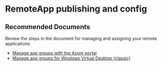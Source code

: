 <properties
  pagetitle="RemoteApp publishing and config"
  service=""
  resource=""
  ms.author="evas"
  selfhelptype="Generic"
  supporttopicids="32625541"
  productpesids="16582"
  cloudEnvironments="public, fairfax, usnat, ussec"
  articleid="c87562aa-2b09-4071-88e1-e4ced30dc7a7"
  ownershipid="Windows_Virtual_Desktop" />
# RemoteApp publishing and config

## **Recommended Documents**
Review the steps in the document for managing and assigning your remote applications:

* [Manage app groups with the Azure portal](https://docs.microsoft.com/azure/virtual-desktop/manage-app-groups)
* [Manage app groups for Windows Virtual Desktop (classic)](https://docs.microsoft.com/azure/virtual-desktop/virtual-desktop-fall-2019/manage-app-groups-2019)